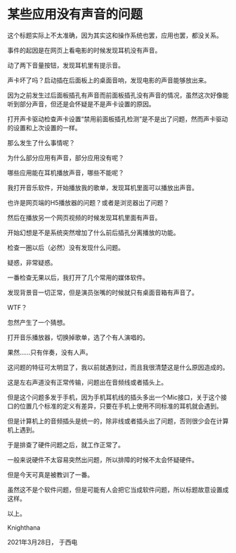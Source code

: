 <meta name="created" content="2021-03-28">


# 某些应用没有声音的问题

  这个标题实际上不太准确，因为其实这和操作系统也罢，应用也罢，都没关系。
  
  事件的起因是在网页上看电影的时候发现耳机没有声音。

  动了两下音量按钮，发现耳机里有提示音。

  声卡坏了吗？启动插在后面板上的桌面音响，发现电影的声音能够放出来。
  
  因为之前发生过后面板插孔有声音而前面板插孔没有声音的情况，虽然这次好像能听到部分声音，但还是会怀疑是不是声卡设置的原因。
  
  打开声卡驱动检查声卡设置“禁用前面板插孔检测”是不是出了问题，然而声卡驱动的设置和上次设置的一样。

  那么发生了什么事情呢？

  为什么部分应用有声音，部分应用没有呢？

  哪些应用能在耳机播放声音，哪些不能呢？

  我打开音乐软件，开始播放我的歌单，发现耳机里面可以播放出声音。

  也许是网页端的H5播放器的问题？或者是浏览器出了问题？

  然后在播放另一个网页视频的时候发现耳机里面有声音。

  开始幻想是不是系统突然增加了什么前后插孔分离播放的功能。

  检查一圈以后（必然）没有发现什么问题。

  疑惑，非常疑惑。

  一番检查无果以后，我打开了几个常用的媒体软件。

  发现背景音一切正常，但是演员张嘴的时候就只有桌面音箱有声音了。

  WTF？

  忽然产生了一个猜想。

  打开音乐播放器，切换掉歌单，选了个有人演唱的。

  果然......只有伴奏，没有人声。

  这问题的特征可太明显了，我以前就遇到过，而且我很清楚这是什么原因造成的。

  这是左右声道没有正常传输，问题出在音频线或者插头上。

  但是这个问题多发于手机，因为手机耳机线的插头多出一个Mic接口，关于这个接口的位置几个标准的定义有差异，只要在手机上使用不同标准的耳机就会遇到。
  
  但是计算机上的音频插头是统一的，除非线或者插头出了问题，否则很少会在计算机上遇到。

  于是排查了硬件问题之后，就工作正常了。

  一般来说硬件不太容易突然出问题，所以排障的时候不太会怀疑硬件。

  但是今天可真是被教训了一番。

  虽然这不是个软件问题，但是可能有人会把它当成软件问题，所以标题故意设置成这样。

  以上。

  Knighthana

  2021年3月28日， 于西电
